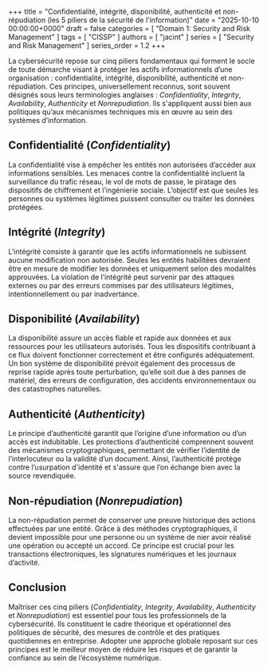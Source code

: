 +++
title = "Confidentialité, intégrité, disponibilité, authenticité et non-répudiation (les 5 piliers de la sécurité de l'information)"
date = "2025-10-10 00:00:00+0000"
draft = false
categories = [ "Domain 1: Security and Risk Management" ]
tags = [ "CISSP" ]
authors = [ "jacint" ]
series = [ "Security and Risk Management" ]
series_order = 1.2
+++

La cybersécurité repose sur cinq piliers fondamentaux qui forment le socle de toute démarche visant à protéger les actifs informationnels d’une organisation : confidentialité, intégrité, disponibilité, authenticité et non-répudiation. Ces principes, universellement reconnus, sont souvent désignés sous leurs terminologies anglaises : *Confidentiality*, *Integrity*, *Availability*, *Authenticity* et *Nonrepudiation*. Ils s'appliquent aussi bien aux politiques qu’aux mécanismes techniques mis en œuvre au sein des systèmes d’information.

## Confidentialité (*Confidentiality*)

La confidentialité vise à empêcher les entités non autorisées d’accéder aux informations sensibles. Les menaces contre la confidentialité incluent la surveillance du trafic réseau, le vol de mots de passe, le piratage des dispositifs de chiffrement et l’ingénierie sociale. L’objectif est que seules les personnes ou systèmes légitimes puissent consulter ou traiter les données protégées.

## Intégrité (*Integrity*)

L'intégrité consiste à garantir que les actifs informationnels ne subissent aucune modification non autorisée. Seules les entités habilitées devraient être en mesure de modifier les données et uniquement selon des modalités approuvées. La violation de l’intégrité peut survenir par des attaques externes ou par des erreurs commises par des utilisateurs légitimes, intentionnellement ou par inadvertance.

## Disponibilité (*Availability*)

La disponibilité assure un accès fiable et rapide aux données et aux ressources pour les utilisateurs autorisés. Tous les dispositifs contribuant à ce flux doivent fonctionner correctement et être configurés adéquatement. Un bon système de disponibilité prévoit également des processus de reprise rapide après toute perturbation, qu’elle soit due à des pannes de matériel, des erreurs de configuration, des accidents environnementaux ou des catastrophes naturelles.

## Authenticité (*Authenticity*)

Le principe d’authenticité garantit que l’origine d’une information ou d’un accès est indubitable. Les protections d’authenticité comprennent souvent des mécanismes cryptographiques, permettant de vérifier l’identité de l’interlocuteur ou la validité d’un document. Ainsi, l’authenticité protège contre l’usurpation d'identité et s'assure que l’on échange bien avec la source revendiquée.

## Non-répudiation (*Nonrepudiation*)

La non-répudiation permet de conserver une preuve historique des actions effectuées par une entité. Grâce à des méthodes cryptographiques, il devient impossible pour une personne ou un système de nier avoir réalisé une opération ou accepté un accord. Ce principe est crucial pour les transactions électroniques, les signatures numériques et les journaux d’activité.

## Conclusion

Maîtriser ces cinq piliers (*Confidentiality*, *Integrity*, *Availability*, *Authenticity* et *Nonrepudiation*) est essentiel pour tous les professionnels de la cybersécurité. Ils constituent le cadre théorique et opérationnel des politiques de sécurité, des mesures de contrôle et des pratiques quotidiennes en entreprise. Adopter une approche globale reposant sur ces principes est le meilleur moyen de réduire les risques et de garantir la confiance au sein de l’écosystème numérique.